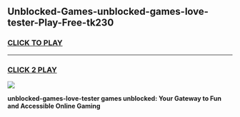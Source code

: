 
## Unblocked-Games-unblocked-games-love-tester-Play-Free-tk230
<h3>
<a href="https://premium76.site?title=unblocked-games-love-tester&ref=10A">CLICK TO PLAY</a></h3>
<hr>

<h3>
<a href="https://premium76.site?title=unblocked-games-love-tester&ref=10A">CLICK 2 PLAY</a>
  
</h3>

<a href="https://premium76.site?title=unblocked-games-love-tester&ref=10A"><img src="https://clearcache.store/games.png"></a>


**unblocked-games-love-tester games unblocked: Your Gateway to Fun and Accessible Online Gaming**
